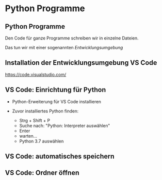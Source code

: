 # Python Programme

## Python Programme

Den Code für ganze Programme schreiben wir in einzelne Dateien.

Das tun wir mit einer sogenannten _Entwicklungsumgebung_

## Installation der Entwicklungsumgebung VS Code

https://code.visualstudio.com/

## VS Code: Einrichtung für Python

- Python-Erweiterung für VS Code installieren

- Zuvor installiertes Python finden:
  - Strg + Shift + P
  - Suche nach: "Python: Interpreter auswählen"
  - Enter
  - warten...
  - Python 3.7 auswählen

## VS Code: automatisches speichern

## VS Code: Ordner öffnen
